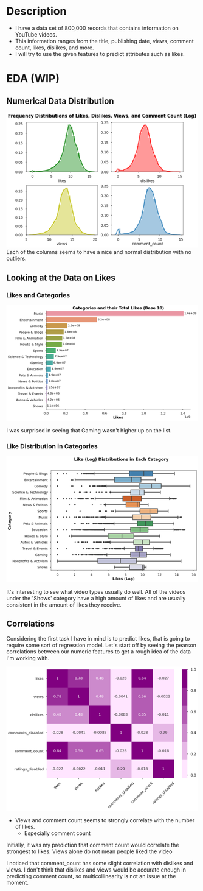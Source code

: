 # Description
- I have a data set of 800,000 records that contains information on YouTube videos.
- This information ranges from the title, publishing date, views, comment count, likes, dislikes, and more.
- I will try to use the given features to predict attributes such as likes.

# EDA (WIP)

## Numerical Data Distribution


![image](Charts/FrequencyDistrsVideoAttr.png)
Each of the columns seems to have a nice and normal distribution with no outliers.
## Looking at the Data on Likes

### Likes and Categories
![image](Charts/CategoriesLikes.png)

I was surprised in seeing that Gaming wasn't higher up on the list.  

### Like Distribution in Categories
![image](Charts/LikesInCategory.png)
  
It's interesting to see what video types usually do well. All of the videos under the 'Shows' category have a high amount of likes and are usually consistent in the amount of likes they receive. 

## Correlations

Considering the first task I have in mind is to predict likes, that is going to require some sort of regression model.
Let's start off by seeing the pearson correlations between our numeric features to get a rough idea of the data I'm working with.  

![image](Charts/corr_matrix.png)  

- Views and comment count seems to strongly correlate with the number of likes. 
    - Especially comment count  
      
Initially, it was my prediction that comment count would correlate the strongest to likes. Views alone do not mean people liked the video  

I noticed that comment_count has some slight correlation with dislikes and views. I don't think that dislikes and views would be accurate enough in predicting comment count, so multicollinearity is not an issue at the moment.


